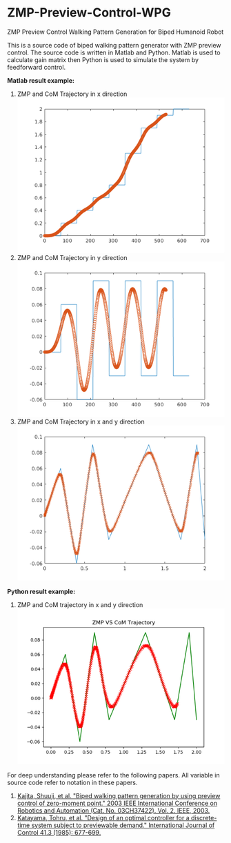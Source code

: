 # ZMP-Preview-Control-WPG
ZMP Preview Control Walking Pattern Generation for Biped Humanoid Robot

This is a source code of biped walking pattern generator with ZMP preview control.
The source code is written in Matlab and Python. 
Matlab is used to calculate gain matrix then Python is used to simulate the system by feedforward control.

**Matlab result example:**
1. ZMP and CoM Trajectory in x direction
    ![ZMP VS CoM in x direction](/images/matlab_zmp_x.bmp)
2. ZMP and CoM Trajectory in y direction
    ![ZMP VS CoM in y direction](/images/matlab_zmp_y.bmp)
3. ZMP and CoM Trajectory in x and y direction
    ![ZMP VS CoM in y direction](/images/matlab_zmp_com.bmp)

**Python result example:**
1. ZMP and CoM trajectory in x and y direction
    ![ZMP VS CoM in x and y direction](/images/python_zmp_com.png)

For deep understanding please refer to the following papers. All variable in source code refer to notation in these papers.
1. [Kajita, Shuuji, et al. "Biped walking pattern generation by using preview control of zero-moment point." 2003 IEEE International Conference on Robotics and Automation (Cat. No. 03CH37422). Vol. 2. IEEE, 2003.](https://ieeexplore.ieee.org/iel5/8794/27834/01241826.pdf)
2. [Katayama, Tohru, et al. "Design of an optimal controller for a discrete-time system subject to previewable demand." International Journal of Control 41.3 (1985): 677-699.](http://people.csail.mit.edu/katiebyl/kb/DW2008/papers_of_tangential_interest/katayama85.pdf)
